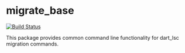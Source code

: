 # migrate_base

[![Build Status](https://travis-ci.org/amirh/dart_lsc.svg?branch=master)](https://travis-ci.org/amirh/dart_lsc)

This package provides common command line functionality for dart_lsc migration commands.
